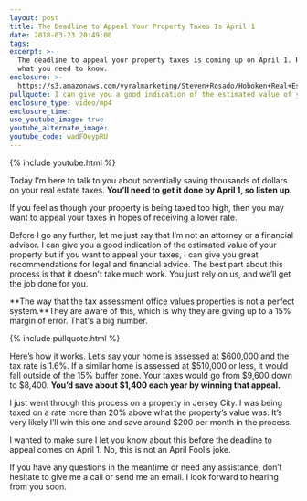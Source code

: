 ```yaml
---
layout: post
title: The Deadline to Appeal Your Property Taxes Is April 1
date: 2018-03-23 20:49:00
tags:
excerpt: >-
  The deadline to appeal your property taxes is coming up on April 1. Here’s
  what you need to know.
enclosure: >-
  https://s3.amazonaws.com/vyralmarketing/Steven+Rosado/Hoboken+Real+Estate+Tax+Video.mp4
pullquote: I can give you a good indication of the estimated value of your property.
enclosure_type: video/mp4
enclosure_time:
use_youtube_image: true
youtube_alternate_image:
youtube_code: wadFOeypRU
---
```


{% include youtube.html %}

Today I’m here to talk to you about potentially saving thousands of dollars on your real estate taxes. **You’ll need to get it done by April 1, so listen up.**

If you feel as though your property is being taxed too high, then you may want to appeal your taxes in hopes of receiving a lower rate.

Before I go any further, let me just say that I’m not an attorney or a financial advisor. I can give you a good indication of the estimated value of your property but if you want to appeal your taxes, I can give you great recommendations for legal and financial advice. The best part about this process is that it doesn't take much work. You just rely on us, and we’ll get the job done for you.

**The way that the tax assessment office values properties is not a perfect system.**They are aware of this, which is why they are giving up to a 15% margin of error. That's a big number.

{% include pullquote.html %}

Here’s how it works. Let’s say your home is assessed at $600,000 and the tax rate is 1.6%. If a similar home is assessed at $510,000 or less, it would fall outside of the 15% buffer zone. Your taxes would go from $9,600 down to $8,400. **You’d save about $1,400 each year by winning that appeal.**

I just went through this process on a property in Jersey City. I was being taxed on a rate more than 20% above what the property’s value was. It’s very likely I’ll win this one and save around $200 per month in the process.

I wanted to make sure I let you know about this before the deadline to appeal comes on April 1. No, this is not an April Fool’s joke.

If you have any questions in the meantime or need any assistance, don’t hesitate to give me a call or send me an email. I look forward to hearing from you soon.